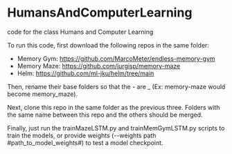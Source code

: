 # HumansAndComputerLearning
code for the class Humans and Computer Learning

To run this code, first download the following repos in the same folder:
- Memory Gym: https://github.com/MarcoMeter/endless-memory-gym
- Memory Maze: https://github.com/jurgisp/memory-maze
- Helm: https://github.com/ml-jku/helm/tree/main

Then, rename their base folders so that the - are _ (Ex: memory-maze would become memory_maze).

Next, clone this repo in the same folder as the previous three. Folders with the same name between this repo and the others should be merged. 

Finally, just run the trainMazeLSTM.py and trainMemGymLSTM.py scripts to train the models, or provide weights (--weights path #path_to_model_weights#) to test a model checkpoint.
